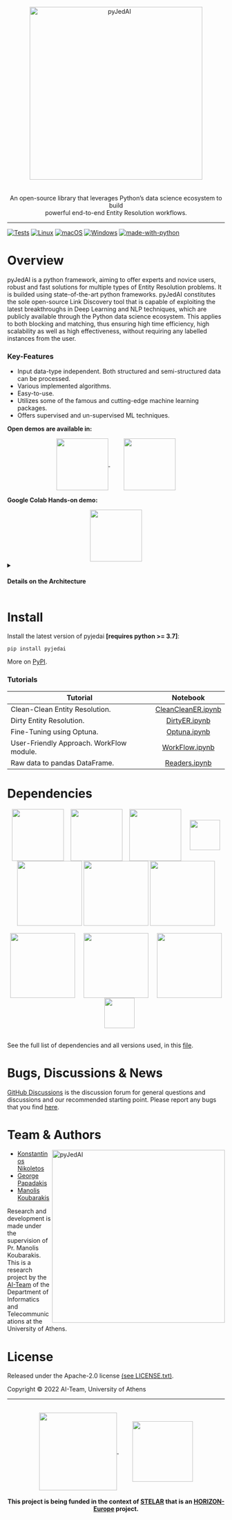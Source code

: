 <div align="center">
<br>
<img align="center" src="https://github.com/Nikoletos-K/pyJedAI/blob/main/documentation/pyjedai.logo.drawio.png?raw=true" alt="pyJedAI" width="400"/>
</div>
<br><br>
<div align="center">
An open-source library that leverages Python’s data science ecosystem to build <br> powerful end-to-end Entity Resolution workflows.
</div>

---

[![Tests](https://github.com/Nikoletos-K/pyJedAI/actions/workflows/tests.yml/badge.svg?branch=main)](https://github.com/Nikoletos-K/pyJedAI/actions/workflows/tests.yml)
[![Linux](https://svgshare.com/i/Zhy.svg)](https://svgshare.com/i/Zhy.svg)
[![macOS](https://svgshare.com/i/ZjP.svg)](https://svgshare.com/i/ZjP.svg)
[![Windows](https://svgshare.com/i/ZhY.svg)](https://svgshare.com/i/ZhY.svg)
[![made-with-python](https://img.shields.io/badge/Made%20with-Python-1f425f.svg)](https://www.python.org/)

# Overview

pyJedAI is a python framework, aiming to offer experts and novice users, robust and fast solutions for multiple types of Entity Resolution problems. It is builded using state-of-the-art python frameworks. pyJedAI constitutes the sole open-source Link Discovery tool that is capable of exploiting the latest breakthroughs in Deep Learning and NLP techniques, which are publicly available through the Python data science ecosystem. This applies to both blocking and matching, thus ensuring high time efficiency, high scalability as well as high effectiveness, without requiring any labelled instances from the user.

### Key-Features

- Input data-type independent. Both structured and semi-structured data can be processed.
- Various implemented algorithms.
- Easy-to-use.
- Utilizes some of the famous and cutting-edge machine learning packages.
- Offers supervised and un-supervised ML techniques.

__Open demos are available in:__

<div align="center">
<a href="https://nbviewer.org/github/Nikoletos-K/pyJedAI/blob/main/tutorials/Demo.ipynb">
<img align="center" src="https://nbviewer.org/static/img/nav_logo.svg" width=120/> 
</a>  &nbsp;&nbsp;&nbsp;&nbsp;&nbsp;&nbsp;&nbsp;
<a href="https://github.com/Nikoletos-K/pyJedAI/blob/main/tutorials/Demo.ipynb">
<img align="center" src="https://miro.medium.com/max/1400/1*Edn_LpbSpLeNKfWkEdG2Jg.png" width=120/> 
</a>
</div>

__Google Colab Hands-on demo:__ 

<div align="center">
<a href="https://colab.research.google.com/drive/18VgEOKAc2ObFFxDNb2sjhBLKKsNvfEPo?usp=sharing">
<img align="center" src="https://3.bp.blogspot.com/-apoBeWFycKQ/XhKB8fEprwI/AAAAAAAACM4/Sl76yzNSNYwlShIBrheDAum8L9qRtWNdgCLcBGAsYHQ/s1600/colab.png" width=120/> 
</a>
</div>



<details>
<summary><h4>Details on the Architecture</h4></summary>
<br>
The purpose of this framework is to demonstrate how ER can be accomplished by expert and novice users in an intuitive, yet efficient and effective way. pyJedai addresses the following task: Given a source and a target dataset, S and T, respectively, discover the set of links L = {(s,owl:sameAS, t)|s ∈ S ∧ t ∈ T}. Its architecture appears in the bellow figure. The first module is the data reader, which specifies the user input. pyJedAI supports both semi-structured and structured data as input. The former, which include SPARQL endpoints and RDF/OWL dumps, are read by <a href="https://rdflib.dev">RDFLib</a>. The latter, which include relational databases as well as CSV and JSON files, are read by <a href="https://pandas.pydata.org">pandas</a>. In this way, pyJedAI is able to interlink any combination of semi-structured and structured data sources, which is a unique feature. <img align="right" src="https://github.com/Nikoletos-K/pyJedAI/blob/main/documentation/demo-architecture.png?raw=true?raw=true" alt="pyJedAI-Architecture" width="500"/> The second step in pyJedAI’s pipeline performs block building, a coarsegrained process that clusters together similar entities. The end result consists of a set of candidate pairs, which are examined analytically by the subsequent steps. pyJedAI implements the same established methods for similarity joins and blocking as JedAI, such as Standard Blocking and Sorted Neighborhood, but goes beyond all Link Discovery tools by incorporating recent, state-of-the-art libraries for nearest neighbor search like <a href="https://falconn-lib.org">FALCONN</a> and <a href="https://github.com/facebookresearch/faiss">FAISS</a>. <br>

<br>

 The entity matching step estimates the actual similarity between the candidate pairs. Unlike all other Link Discovery tools, which rely exclusively on string similarity measures like edit distance and Jaccard coefficient, pyJedAI leverages the latest advanced NLP techniques, like pre-trained embeddings (e.g., word2vect, fastText and Glove) and transformer language models (i.e., BERT and its variants). More specifically, pyJedAI supports packages like <a href="https://github.com/luozhouyang/python-string-similarity">strsimpy</a>, <a href="https://radimrehurek.com/gensim/">Gensim</a>and <a href="https://huggingface.co">Hugging Face</a>. This unique feature boosts pyJedAI’s accuracy to a significant extent, without requiring any labelled instances from the user. The last step performs entity clustering to further increase the accuracy. The relevant techniques consider the global information provided by the similarity scores of all candidate pairs in order to take local decisions for each pair of entity descriptions. pyJedAI implements and offers the same established algorithms as JedAI, using <a href="https://networkx.org">NetworkX</a> to ensure high time efficiency. Finally, users are able to evaluate, visualize and store the results of the selected pipeline through the intuitive interface of Jupyter notebooks. In this way, pyJedAI facilitates its use by researchers and practitioners that are familiar with the data science ecosystem, regardless of their familiarity with ER and Link
Discovery, in general.

</details>

# Install

Install the latest version of pyjedai __[requires python >= 3.7]__:
```
pip install pyjedai
```

More on [PyPI](pypi.org/project/pyjedai/).


### Tutorials

| Tutorial | Notebook |
|---|:-:|
| Clean-Clean Entity Resolution.| [CleanCleanER.ipynb](https://github.com/Nikoletos-K/pyJedAI/blob/main/tutorials/CleanCleanER.ipynb) |
| Dirty Entity Resolution. | [DirtyER.ipynb](https://github.com/Nikoletos-K/pyJedAI/blob/main/tutorials/DirtyER.ipynb)|
| Fine-Tuning using Optuna. | [Optuna.ipynb](https://github.com/Nikoletos-K/pyJedAI/blob/main/tutorials/Optuna.ipynb) |
| User-Friendly Approach. WorkFlow module. | [WorkFlow.ipynb](https://github.com/Nikoletos-K/pyJedAI/blob/main/tutorials/WorkFlow.ipynb) |
| Raw data to pandas DataFrame. | [Readers.ipynb](https://github.com/Nikoletos-K/pyJedAI/blob/main/tutorials/Readers.ipynb) |

# Dependencies

<div align="center">
<img align="center" src="https://upload.wikimedia.org/wikipedia/commons/thumb/e/ed/Pandas_logo.svg/2560px-Pandas_logo.svg.png" width=120/> &nbsp;&nbsp;
<img align="center" src="https://upload.wikimedia.org/wikipedia/commons/thumb/3/31/NumPy_logo_2020.svg/1280px-NumPy_logo_2020.svg.png" width=120/> &nbsp;&nbsp;
<img align="center" src="https://logoeps.com/wp-content/uploads/2012/10/python-logo-vector.png" width=120/> &nbsp;&nbsp;&nbsp;
<img align="center" src="https://upload.wikimedia.org/wikipedia/commons/thumb/3/38/Jupyter_logo.svg/883px-Jupyter_logo.svg.png" width=70/>  <br>
<img align="center" src="https://raw.githubusercontent.com/optuna/optuna/master/docs/image/optuna-logo.png" width=150/>
<img align="center" src="https://upload.wikimedia.org/wikipedia/commons/thumb/8/8a/Plotly_logo_for_digital_final_%286%29.png/1200px-Plotly_logo_for_digital_final_%286%29.png" width=150/>
<img align="center" src="https://www.fullstackpython.com/img/logos/scipy.png" width=150/>  <br><br>
<img align="center" src="https://www.kornosk.me/resources/language-model/featured.png" width=150/> &nbsp;&nbsp;&nbsp;
<img align="center" src="https://repository-images.githubusercontent.com/1349775/202c4680-8f7c-11e9-91c6-745fdcbeffe8" width=150/> &nbsp;&nbsp;&nbsp;
<img align="center" src="https://networkx.org/_static/networkx_logo.svg" width=150/> &nbsp;&nbsp;&nbsp;
<img align="center" src="https://raw.githubusercontent.com/RDFLib/OWL-RL/master/OWL-RL.png" width=70/> 
</div>

<br>

See the full list of dependencies and all versions used, in this [file](https://github.com/Nikoletos-K/pyJedAI/blob/main/requirements.txt).

# Bugs, Discussions & News

[GitHub Discussions](https://github.com/Nikoletos-K/pyJedAI/discussions) is the discussion forum for general questions and discussions and our recommended starting point. Please report any bugs that you find [here](https://github.com/Nikoletos-K/pyJedAI/issues).

# Team & Authors

<img align="right" src="https://www.di.uoa.gr/themes/corporate_lite/logo_en.png" alt="pyJedAI" width="400"/>

- [Konstantinos Nikoletos](https://nikoletos-k.github.io)
- [George Papadakis](https://gpapadis.wordpress.com)
- [Manolis Koubarakis](https://cgi.di.uoa.gr/~koubarak/)

Research and development is made under the supervision of Pr. Manolis Koubarakis. This is a research project by the [AI-Team](https://ai.di.uoa.gr) of the Department of Informatics and Telecommunications at the University of Athens.

# License

Released under the Apache-2.0 license [(see LICENSE.txt)](https://github.com/Nikoletos-K/pyJedAI/blob/main/LICENSE).

Copyright © 2022 AI-Team, University of Athens

<div align="center">
 <hr>
  <br>
 <a href="https://stelar-project.eu">
  <img align="center" src="https://stelar-project.eu/wp-content/uploads/2022/08/Logo-Stelar-1-f.png" width=180/>
 </a> &nbsp;&nbsp;&nbsp;&nbsp;&nbsp;&nbsp;&nbsp;
 <a href="https://ec.europa.eu/info/index_en">
  <img align="center" src="https://upload.wikimedia.org/wikipedia/commons/thumb/b/b7/Flag_of_Europe.svg/1200px-Flag_of_Europe.svg.png" width=140/>
 </a>
 <br><br>
 <b>This project is being funded in the context of <a href="https://stelar-project.eu">STELAR</a> that is an <a href="https://research-and-innovation.ec.europa.eu/funding/funding-opportunities/funding-programmes-and-open-calls/horizon-europe_en">HORIZON-Europe</a> project.</b><br>
</div>

